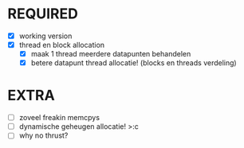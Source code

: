 
# REQUIRED
- [x] working version
- [x] thread en block allocation
  - [x] maak 1 thread meerdere datapunten behandelen
  - [x] betere datapunt thread allocatie! (blocks en threads verdeling)
# EXTRA
- [ ] zoveel freakin memcpys
- [ ] dynamische geheugen allocatie! >:c
- [ ] why no thrust?
